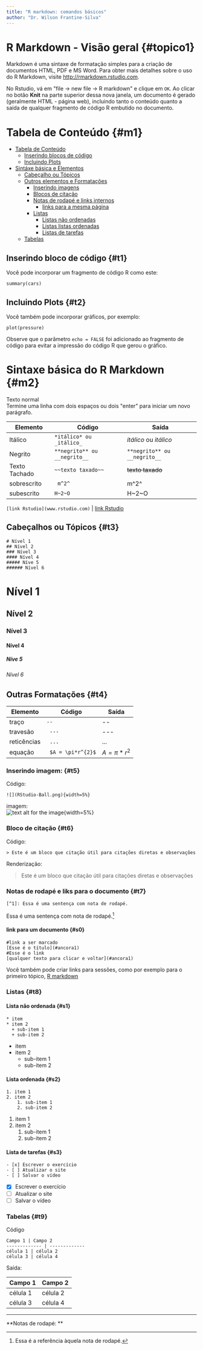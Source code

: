 ```yaml
---
title: "R markdown: comandos básicos"
author: "Dr. Wilson Frantine-Silva"
---
```


# R Markdown - Visão geral {#topico1}

Markdown é uma sintaxe de formatação simples para a criação de documentos HTML, PDF e MS Word. Para obter mais detalhes sobre o uso do R Markdown, visite <http://rmarkdown.rstudio.com>.

No Rstudio, vá em "file -> new file -> R markdown" e clique em `OK`. Ao clicar no botão **Knit** na parte superior dessa nova janela, um documento é gerado (geralmente HTML - página web), incluindo tanto o conteúdo quanto a saída de qualquer fragmento de código R embutido no documento.  

# Tabela de Conteúdo {#m1}

* [Tabela de Conteúdo](#m1)
  * [Inserindo blocos de código](#t1)
  * [Incluindo Plots](#t2)
* [Sintáxe básica e Elementos](#m2)
  * [Cabeçalho ou Tópicos](#t3)
  * [Outros elementos e Formatações](#t4)
    * [Inserindo imagens](#t5)
    * [Blocos de citação](#t6)
    * [Notas de rodapé e links internos](#t7)
      + [links para a mesma página](#s0)
    * [Listas](#t8)
      + [Listas não ordenadas](#s1)
      + [Listas listas ordenadas](#s2)
      + [Listas de tarefas](#s3)
   * [Tabelas](#t9)
  
## Inserindo bloco de código {#t1}

Você pode incorporar um fragmento de código R como este:  

```{r}
summary(cars)
```

## Incluindo Plots {#t2}

Você também pode incorporar gráficos, por exemplo:  

```{r pressure, echo=FALSE}
plot(pressure)
```

Observe que o parâmetro `echo = FALSE` foi adicionado ao fragmento de código para evitar a impressão do código R que gerou o gráfico.

# Sintaxe básica do R Markdown {#m2}

Texto normal  
Termine uma linha com dois espaços ou dois "enter" para iniciar um novo parágrafo.  

 
Elemento | Código | Saída  
-------- | ------ | ------  
Itálico | `*itálico* ou _itálico_` | *itálico* ou _itálico_  
Negrito | `**negrito** ou __negrito__` | `**negrito** ou __negrito__`  
Texto Tachado | `~~texto taxado~~` | ~~texto taxado~~  
sobrescrito | ` m^2^` |  m^2^  
subescrito | ` H~2~O  ` |  H~2~O  
  
`[link Rstudio](www.rstudio.com)` | [link Rstudio](www.rstudio.com)  

## Cabeçalhos ou Tópicos  {#t3}

```{r}
# Nível 1 
## Nível 2  
### Nível 3  
#### Nível 4  
##### Níve 5  
###### Nível 6  
```

# Nível 1 
## Nível 2  
### Nível 3  
#### Nível 4  
##### Níve 5  
###### Nível 6  

## Outras Formatações {#t4}

Elemento | Código | Saída  
-------- | ------ | -----------------------
traço | ` -- ` | --  
travesão | ` ---` | ---  
reticências | ` ...` | ...  
equação | ` $A = \pi*r^{2}$` | $A = \pi*r^{2}$ 

### Inserindo imagem: {#t5}  
Código:  
```{markdown}
![](RStudio-Ball.png){width=5%}
```
imagem:  
![text alt for the image](RStudio-Ball.png){width=5%}  

### Bloco de citação {#t6}
Código:  
```
> Este é um bloco que citação útil para citações diretas e observações
```
Renderização:  
> Este é um bloco que citação útil para citações diretas e observações

### Notas de rodapé e liks para o documento {#t7}

```
[^1]: Essa é uma sentença com nota de rodapé.
```
Essa é uma sentença com nota de rodapé.[^1]    

#### link para um documento {#s0}

```
#link a ser marcado
[Esse é o título](#ancora1)
#Esse é o link
[qualquer texto para clicar e voltar](#ancora1)
```

Você também pode criar links para sessões, como por exemplo para o primeiro tópico, [R markdown](#topico1)

### Listas {#t8}  

#### Lista não ordenada {#s1} 
```
* item
* item 2
  + sub-item 1
  + sub-item 2
```

* item
* item 2
  + sub-item 1
  + sub-item 2

#### Lista ordenada {#s2} 
```
1. item 1
2. item 2
    1. sub-item 1
    2. sub-item 2 

```

1. item 1
2. item 2
    1. sub-item 1
    2. sub-item 2 
    
    
#### Lista de tarefas {#s3}
```
- [x] Escrever o exercício
- [ ] Atualizar o site
- [ ] Salvar o vídeo

```
- [x] Escrever o exercício
- [ ] Atualizar o site
- [ ] Salvar o vídeo

### Tabelas {#t9}  
Código  
```
Campo 1 | Campo 2  
------------- | -------------
célula 1 | célula 2
célula 3 | célula 4
```
Saída:  

Campo 1 | Campo 2  
------------- | -------------
célula 1 | célula 2
célula 3 | célula 4  



---------
**Notas de rodapé: **

[^1]: Essa é a referência àquela nota de rodapé.
